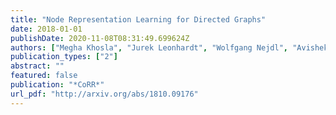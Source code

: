 ```yaml
---
title: "Node Representation Learning for Directed Graphs"
date: 2018-01-01
publishDate: 2020-11-08T08:31:49.699624Z
authors: ["Megha Khosla", "Jurek Leonhardt", "Wolfgang Nejdl", "Avishek Anand"]
publication_types: ["2"]
abstract: ""
featured: false
publication: "*CoRR*"
url_pdf: "http://arxiv.org/abs/1810.09176"
---
```


